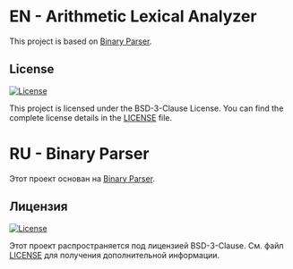 # EN - Arithmetic Lexical Analyzer

This project is based on [Binary Parser](https://github.com/StanleyStanMarsh/binary-parser).

## License

[![License](https://img.shields.io/badge/License-BSD%203--Clause-blue.svg)](https://opensource.org/licenses/BSD-3-Clause)

This project is licensed under the BSD-3-Clause License. You can find the complete license details in the [LICENSE](LICENSE) file.

# RU - Binary Parser

Этот проект основан на [Binary Parser](https://github.com/StanleyStanMarsh/binary-parser).

## Лицензия

[![License](https://img.shields.io/badge/License-BSD%203--Clause-blue.svg)](https://opensource.org/licenses/BSD-3-Clause)

Этот проект распространяется под лицензией BSD-3-Clause. См. файл [LICENSE](LICENSE) для получения дополнительной информации.
